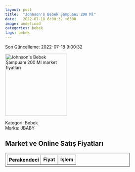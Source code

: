 ```yaml
---
layout: post
title:  "Johnson's Bebek Şampuanı 200 Ml"
date:   2022-07-18 6:00:32 +0300
image: undefined
categories: bebek
tags: bebek
---
```


Son Güncelleme: 2022-07-18 9:00:32

<img src="undefined" width="200" alt="Johnson's Bebek Şampuanı 200 Ml market fiyatları" />

Kategori: Bebek
<br />
Marka: JBABY

<h2>Market ve Online Satış Fiyatları</h2>

<table border="1" style="padding: 5px;width:80%;">
  <tr>
    <td style="padding: 5px;"><strong>Perakendeci</strong></td>
    <td><strong>Fiyat</strong></td>
    <td><strong>İşlem</strong></td>
  </tr>
  
</table>
